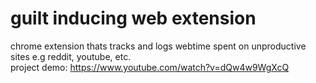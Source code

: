 # guilt inducing web extension

chrome extension thats tracks and logs webtime spent on unproductive sites e.g reddit, youtube, etc. \
project demo: https://www.youtube.com/watch?v=dQw4w9WgXcQ


